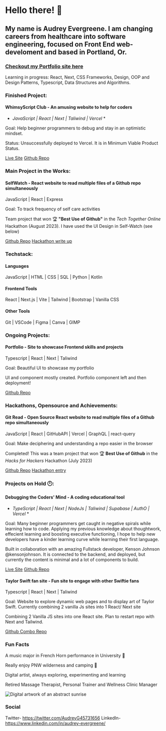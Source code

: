 # Hello there! 👋

## My name is Audrey Evergreene. I am changing careers from healthcare into software engineering, focused on Front End web-develoment and based in Portland, Or.

### [Checkout my Portfolio site here](https://www.audreyevergreene.me/)

Learning in progress: React, Next, CSS Frameworks, Design, OOP and Design Patterns, Typescript, Data Structures and Algorithms.

### Finished Project:

#### WhimsyScript Club - An amusing website to help for coders
  
* *JavaScript | React | Next | Taliwind | Vercel* *
    
Goal: Help beginner programmers to debug and stay in an optimistic mindset.
    
Status: Unsuccessfully deployed to Vercel. It is in Minimum Viable Product Status.

[Live Site](https://whimsyscriptclub.vercel.app/) [Github Repo](https://github.com/LadyAudrey/whimsyscriptclub)

### Main Project in the Works:

#### SelfWatch - React website to read multiple files of a Github repo simultaneously
 
JavaScript | React | Express
      
Goal: To track frequency of self care activities

Team project that won 🏆 __"Best Use of Github"__ in the *Tech Together Online* Hackathon (August 2023). I have used the UI Design in Self-Watch (see below)

[Github Repo](https://github.com/akebu6/SelfWatch)
[Hackathon write up](https://devpost.com/software/selfwatch)

### Techstack:

#### Languages
JavaScript | HTML | CSS | SQL | Python | Kotlin

#### Frontend Tools
React | Next.js | Vite | Tailwind | Bootstrap | Vanilla CSS 

#### Other Tools

Git | VSCode | Figma | Canva | GIMP

### Ongoing Projects:

#### Portfolio - Site to showcase Frontend skills and projects
 
Typescript | React | Next | Taliwind
      
Goal: Beautiful UI to showcase my portfolio
    
UI and component mostly created. Portfolio component left and then deployment!
  
[Github Repo]( https://github.com/LadyAudrey/portfolio)

### Hackathons, Opensource and Achievements:

#### Git Read - Open Source React website to read multiple files of a Github repo simultaneously
 
JavaScript | React | GitHubAPI | Vercel | GraphQL | react-query
      
Goal: Make deciphering and understanding a repo easier in the browser

Completed! This was a team project that won 🏆 __Best Use of Github__ in the *Hacks for Hackers* Hackathon (July 2023)

[Github Repo](https://github.com/LadyAudrey/gitread) [Hackathon entry](https://devpost.com/software/gitread)

### Projects on Hold 🕛:

#### Debugging the Coders' Mind - A coding educational tool
  
* *TypeScript | React | Next | NodeJs | Taliwind | Supabase | AuthO | Vercel* *
    
Goal: Many beginner programmers get caught in negative spirals while learning how to code. Applying my previous knowledge about thoughtwork, effecient learning and boosting executive functioning, I hope to help new developers have a kinder learning curve while learning their first language.
    
Built in collaboration with an amazing Fullstack developer, Kenson Johnson @kensonjohnson. It is connected to the backend, and deployed, but currently the content is minimal and a lot of components to build.

[Live Site](https://debugging-the-coders-mind.vercel.app/login) [Github Repo](https://github.com/LadyAudrey/debugging_the_coders_mind)

#### Taylor Swift fan site - Fun site to engage with other Swiftie fans
     
Typescript | React | Next | Taliwind
    
Goal: Website to explore dynamic web pages and to display art of Taylor Swift. Currently combining 2 vanilla Js sites into 1 React/ Next site

Combining 2 Vanilla JS sites into one React site. Plan to restart repo with Next and Tailwind.
    
[Github Combo Repo](https://github.com/LadyAudrey/TaysPenthouse)

### Fun Facts

A music major in French Horn performance in University 📯

Really enjoy PNW wilderness and camping 🌲

Digital artist, always exploring, experimenting and learning

Retired Massage Therapist, Personal Trainer and Wellness Clinic Manager

![Digital artwork of an abstract sunrise](![risingSun](https://github.com/LadyAudrey/LadyAudrey/assets/105085549/4f053917-3144-4382-b9c7-f46d621b5e9f))

### Social

Twitter- https://twitter.com/AudreyG45731656
LinkedIn- https://www.linkedin.com/in/audrey-evergreene/

